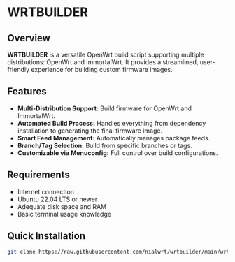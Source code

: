# WRTBUILDER

## Overview
**WRTBUILDER** is a versatile OpenWrt build script supporting multiple distributions: OpenWrt and ImmortalWrt. It provides a streamlined, user-friendly experience for building custom firmware images.

## Features
- **Multi-Distribution Support:** Build firmware for OpenWrt and ImmortalWrt.
- **Automated Build Process:** Handles everything from dependency installation to generating the final firmware image.
- **Smart Feed Management:** Automatically manages package feeds.
- **Branch/Tag Selection:** Build from specific branches or tags.
- **Customizable via Menuconfig:** Full control over build configurations.

## Requirements
- Internet connection
- Ubuntu 22.04 LTS or newer
- Adequate disk space and RAM
- Basic terminal usage knowledge

## Quick Installation
```bash
git clone https://raw.githubusercontent.com/nialwrt/wrtbuilder/main/wrtbuilder.sh && chmod +x wrtbuilder.sh && ./wrtbuilder.sh
